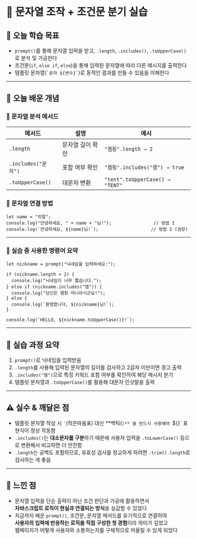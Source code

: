 # 📘 문자열 조작 + 조건문 분기 실습

## 🎯 오늘 학습 목표
- `prompt()`를 통해 문자열 입력을 받고, `.length`, `.includes()`, `.toUpperCase()`로 분석 및 가공한다  
- 조건문(`if`, `else if`, `else`)을 통해 입력된 문자열에 따라 다른 메시지를 출력한다  
- 템플릿 문자열(`` `문자 ${변수}` ``)로 동적인 결과를 만들 수 있음을 이해한다

---

## 🧠 오늘 배운 개념

### 🔹 문자열 분석 메서드

| 메서드 | 설명 | 예시 |
|--------|------|------|
| `.length` | 문자열 길이 확인 | `"캠핑".length → 2` |
| `.includes("문자")` | 포함 여부 확인 | `"캠핑".includes("캠") → true` |
| `.toUpperCase()` | 대문자 변환 | `"tent".toUpperCase() → "TENT"` |

### 🔹 문자열 연결 방법

```
let name = "히얼";
console.log("안녕하세요, " + name + "님!");                // 방법 1
console.log(`안녕하세요, ${name}님!`);                    // 방법 2 (권장)
```

---

### 🔹 실습 중 사용한 명령어 요약

```
let nickname = prompt("닉네임을 입력하세요:");

if (nickname.length < 2) {
  console.log("닉네임이 너무 짧습니다.");
} else if (nickname.includes("캠")) {
  console.log("당신은 캠핑 마니아시군요!");
} else {
  console.log(`환영합니다, ${nickname}님!`);
}

console.log(`HELLO, ${nickname.toUpperCase()}!`);

```

---

## 🧪 실습 과정 요약
1. `prompt()`로 닉네임을 입력받음  
2. `.length`를 사용해 입력된 문자열의 길이를 검사하고 2글자 미만이면 경고 출력  
3. `.includes("캠")`으로 특정 키워드 포함 여부를 확인하여 해당 메시지 분기  
4. 템플릿 문자열과 `.toUpperCase()`를 활용해 대문자 인삿말을 출력

---

## ⚠️ 실수 & 깨달은 점
- 템플릿 문자열 작성 시 `'`(작은따옴표) 대신 **백틱(`)** 을 반드시 사용해야 `${}` 표현식이 정상 작동함  
- `.includes()`는 **대소문자를 구분**하기 때문에 사용자 입력을 `.toLowerCase()` 등으로 변환해서 비교하면 더 안전함  
- `.length`는 공백도 포함하므로, 유효성 검사를 정교하게 하려면 `.trim().length`로 검사하는 게 좋음

---

## 💭 느낀 점
- 문자열 입력을 단순 출력이 아닌 조건 판단과 가공에 활용하면서  
  **자바스크립트 로직이 현실과 연결되는 방식**을 실감할 수 있었다  
- 지금까지 배운 `prompt()`, 조건문, 문자열 메서드를 유기적으로 연결하여  
  **사용자의 입력에 반응하는 로직을 직접 구성한 첫 경험**이라 의미가 깊었고  
  웹페이지가 어떻게 사용자와 소통하는지를 구체적으로 떠올릴 수 있게 되었다


